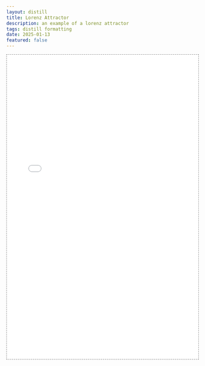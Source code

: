 ```yaml
---
layout: distill
title: Lorenz Attractor
description: an example of a lorenz attractor
tags: distill formatting
date: 2025-01-13
featured: false
---
```


<div class="l-screen">
  <iframe src="{{ '/assets/plotly/test' | relative_url }}" frameborder='0' scrolling='no' height="800px" width="100%" style="border: 1px dashed grey;"></iframe>
</div>
